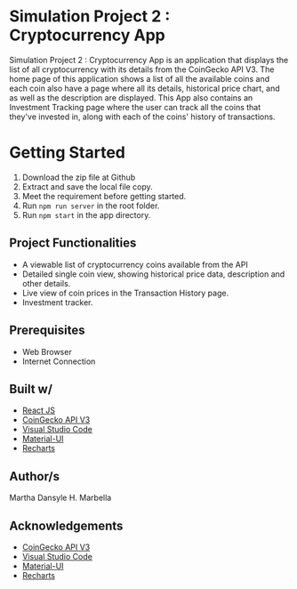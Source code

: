# Simulation Project 2 : Cryptocurrency App

Simulation Project 2 : Cryptocurrency App is an application that displays the list of all cryptocurrency with its details from the CoinGecko API V3. The home page of this application shows a list of all the available coins and each coin also have a page where all its details, historical price chart, and as well as the description are displayed. This App also contains an Investment Tracking page where the user can track all the coins that they've invested in, along with each of the coins' history of transactions.

# Getting Started

1. Download the zip file at Github
2. Extract and save the local file copy.
3. Meet the requirement before getting started.
4. Run `npm run server` in the root folder.
5. Run `npm start` in the app directory.

## Project Functionalities

-  A viewable list of cryptocurrency coins available from the API
-  Detailed single coin view, showing historical price data, description and other details.
-  Live view of coin prices in the Transaction History page.
-  Investment tracker.

## Prerequisites

-  Web Browser
-  Internet Connection

## Built w/

-  [React JS](https://reactjs.org/)
-  [CoinGecko API V3](https://www.coingecko.com/api/documentations/v3)
-  [Visual Studio Code](https://code.visualstudio.com/)
-  [Material-UI](https://material-ui.com/)
-  [Recharts](https://recharts.org/en-US/)

## Author/s

Martha Dansyle H. Marbella

## Acknowledgements

-  [CoinGecko API V3](https://www.coingecko.com/api/documentations/v3)
-  [Visual Studio Code](<([https://code.visualstudio.com/](https://code.visualstudio.com/))>)
-  [Material-UI](<([https://material-ui.com/](https://material-ui.com/))>)
-  [Recharts](<([http://recharts.org/en-US/](http://recharts.org/en-US/))>)
